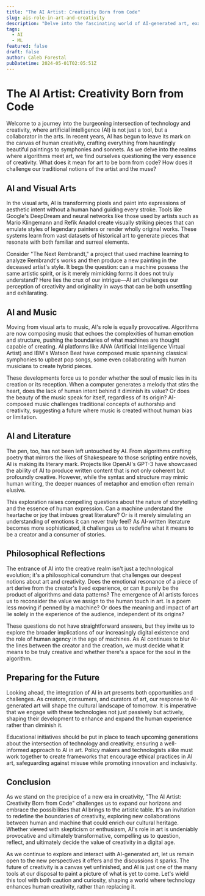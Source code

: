 ```yaml
---
title: "The AI Artist: Creativity Born from Code"
slug: ais-role-in-art-and-creativity
description: "Delve into the fascinating world of AI-generated art, examining how algorithms are being used to create music, literature, and visual arts, challenging our traditional notions of creativity."
tags:
  - AI
  - ML
featured: false
draft: false
author: Caleb Forestal
pubDatetime: 2024-05-01T02:05:51Z
---
```


# The AI Artist: Creativity Born from Code

Welcome to a journey into the burgeoning intersection of technology and creativity, where artificial intelligence (AI) is not just a tool, but a collaborator in the arts. In recent years, AI has begun to leave its mark on the canvas of human creativity, crafting everything from hauntingly beautiful paintings to symphonies and sonnets. As we delve into the realms where algorithms meet art, we find ourselves questioning the very essence of creativity. What does it mean for art to be born from code? How does it challenge our traditional notions of the artist and the muse?

## AI and Visual Arts
In the visual arts, AI is transforming pixels and paint into expressions of aesthetic intent without a human hand guiding every stroke. Tools like Google's DeepDream and neural networks like those used by artists such as Mario Klingemann and Refik Anadol create visually striking pieces that can emulate styles of legendary painters or render wholly original works. These systems learn from vast datasets of historical art to generate pieces that resonate with both familiar and surreal elements.

Consider "The Next Rembrandt," a project that used machine learning to analyze Rembrandt's works and then produce a new painting in the deceased artist's style. It begs the question: can a machine possess the same artistic spirit, or is it merely mimicking forms it does not truly understand? Here lies the crux of our intrigue—AI art challenges our perception of creativity and originality in ways that can be both unsettling and exhilarating.

## AI and Music
Moving from visual arts to music, AI's role is equally provocative. Algorithms are now composing music that echoes the complexities of human emotion and structure, pushing the boundaries of what machines are thought capable of creating. AI platforms like AIVA (Artificial Intelligence Virtual Artist) and IBM's Watson Beat have composed music spanning classical symphonies to upbeat pop songs, some even collaborating with human musicians to create hybrid pieces.

These developments force us to ponder whether the soul of music lies in its creation or its reception. When a computer generates a melody that stirs the heart, does the lack of human intent behind it diminish its value? Or does the beauty of the music speak for itself, regardless of its origin? AI-composed music challenges traditional concepts of authorship and creativity, suggesting a future where music is created without human bias or limitation.

## AI and Literature
The pen, too, has not been left untouched by AI. From algorithms crafting poetry that mirrors the likes of Shakespeare to those scripting entire novels, AI is making its literary mark. Projects like OpenAI's GPT-3 have showcased the ability of AI to produce written content that is not only coherent but profoundly creative. However, while the syntax and structure may mimic human writing, the deeper nuances of metaphor and emotion often remain elusive.

This exploration raises compelling questions about the nature of storytelling and the essence of human expression. Can a machine understand the heartache or joy that imbues great literature? Or is it merely simulating an understanding of emotions it can never truly feel? As AI-written literature becomes more sophisticated, it challenges us to redefine what it means to be a creator and a consumer of stories.

## Philosophical Reflections
The entrance of AI into the creative realm isn't just a technological evolution; it's a philosophical conundrum that challenges our deepest notions about art and creativity. Does the emotional resonance of a piece of art derive from the creator's lived experience, or can it purely be the product of algorithms and data patterns? The emergence of AI artists forces us to reconsider the value we assign to the human touch in art. Is a poem less moving if penned by a machine? Or does the meaning and impact of art lie solely in the experience of the audience, independent of its origins?

These questions do not have straightforward answers, but they invite us to explore the broader implications of our increasingly digital existence and the role of human agency in the age of machines. As AI continues to blur the lines between the creator and the creation, we must decide what it means to be truly creative and whether there's a space for the soul in the algorithm.

## Preparing for the Future
Looking ahead, the integration of AI in art presents both opportunities and challenges. As creators, consumers, and curators of art, our response to AI-generated art will shape the cultural landscape of tomorrow. It is imperative that we engage with these technologies not just passively but actively, shaping their development to enhance and expand the human experience rather than diminish it.

Educational initiatives should be put in place to teach upcoming generations about the intersection of technology and creativity, ensuring a well-informed approach to AI in art. Policy makers and technologists alike must work together to create frameworks that encourage ethical practices in AI art, safeguarding against misuse while promoting innovation and inclusivity.

## Conclusion
As we stand on the precipice of a new era in creativity, "The AI Artist: Creativity Born from Code" challenges us to expand our horizons and embrace the possibilities that AI brings to the artistic table. It's an invitation to redefine the boundaries of creativity, exploring new collaborations between human and machine that could enrich our cultural heritage. Whether viewed with skepticism or enthusiasm, AI's role in art is undeniably provocative and ultimately transformative, compelling us to question, reflect, and ultimately decide the value of creativity in a digital age.

As we continue to explore and interact with AI-generated art, let us remain open to the new perspectives it offers and the discussions it sparks. The future of creativity is a canvas yet unfinished, and AI is just one of the many tools at our disposal to paint a picture of what is yet to come. Let's wield this tool with both caution and curiosity, shaping a world where technology enhances human creativity, rather than replacing it.
